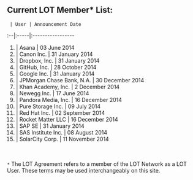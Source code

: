 ## Current LOT Member* List:

 	 | User | Announcement Date
:--|:-----|:----------------- 	
1. | Asana | 03 June 2014
2. |	Canon Inc. | 31 January 2014
3. |	Dropbox, Inc. | 31 January 2014
4. |	GitHub, Inc. | 28 October 2014
5. |	Google Inc. | 31 January 2014
6. | JPMorgan Chase Bank, N.A. | 30 December 2014
7. |	Khan Academy, Inc. | 2 December 2014
8. |	Newegg Inc. | 17 June 2014
9. | Pandora Media, Inc. | 16 December 2014 
10. |	Pure Storage Inc. | 09 July 2014
11. |	Red Hat Inc. | 02 September 2014
12. | Rocket Matter LLC | 16 December 2014
13. |	SAP SE | 31 January 2014
14. |	SAS Institute Inc. | 08 August 2014
15. |	SolarCity Corp. | 11 November 2014

<br><br>`*` The LOT Agreement refers to a member of the LOT Network as a LOT User. These terms may be used interchangeably on this site. 
